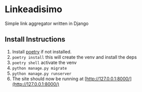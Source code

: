 Linkeadisimo
==============
Simple link aggregator written in Django

## Install Instructions
1. Install [poetry](https://python-poetry.org/) if not installed.
2. `poetry install` this will create the venv and install the deps
3. `poetry shell` activate the venv
4. `python manage.py migrate`
5. `python manage.py runserver`
6. The site should now be running at [http://127.0.0.1:8000/](http://127.0.0.1:8000/)
